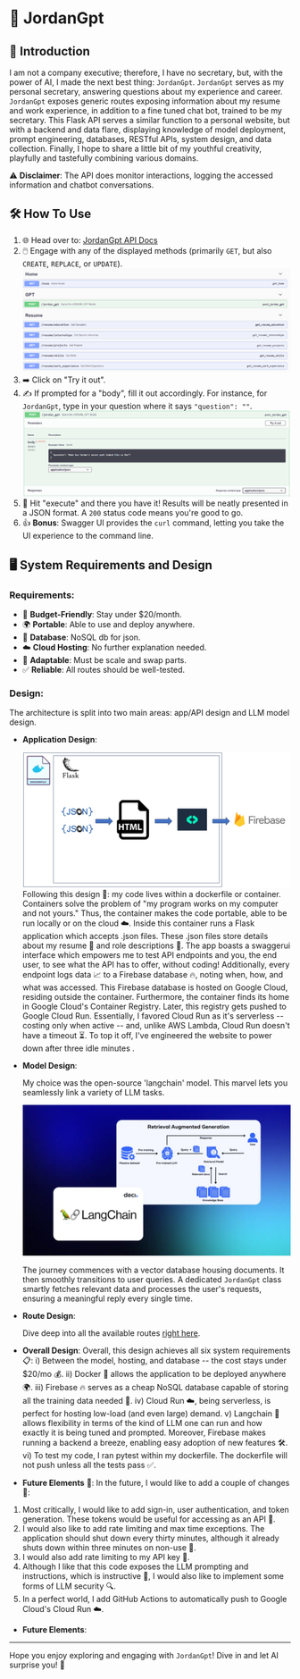 # 🤖 JordanGpt

## 📜 Introduction

I am not a company executive; therefore, I have no secretary, but, with the power of AI, I made the next best thing: `JordanGpt`. `JordanGpt` serves as my personal secretary, answering questions about my experience and career. `JordanGpt` exposes generic routes exposing information about my resume and work experience, in addition to a fine tuned chat bot, trained to be my secretary. This Flask API serves a similar function to a personal website, but with a backend and data flare, displaying knowledge of model deployment, prompt engineering, databases, RESTful APIs, system design, and data collection. Finally, I hope to share a little bit of my youthful creativity, playfully and tastefully combining various domains.

⚠️ **Disclaimer**: The API does monitor interactions, logging the accessed information and chatbot conversations.

## 🛠️ How To Use

1. 🌐 Head over to: [JordanGpt API Docs](https://jordangpt-7wxawbmyea-uc.a.run.app/apidocs/)
2. 🖱️ Engage with any of the displayed methods (primarily `GET`, but also `CREATE`, `REPLACE`, or `UPDATE`).
   ![Methods Overview](images/methods.png)
3. ➡️ Click on "Try it out".
4. ✍️ If prompted for a "body", fill it out accordingly. For instance, for `JordanGpt`, type in your question where it says `"question": ""`.
   ![Input Body](images/body.png)
5. 🚀 Hit "execute" and there you have it! Results will be neatly presented in a JSON format. A `200` status code means you're good to go.
6. 👍 **Bonus**: Swagger UI provides the `curl` command, letting you take the UI experience to the command line.

## 🖥️ System Requirements and Design

### Requirements:

- 💸 **Budget-Friendly**: Stay under $20/month.
- 🌍 **Portable**: Able to use and deploy anywhere.
- 📁 **Database**: NoSQL db for json.
- ☁️ **Cloud Hosting**: No further explanation needed.
- 🔄 **Adaptable**: Must be scale and swap parts.
- ✅ **Reliable**: All routes should be well-tested.

### Design:

The architecture is split into two main areas: app/API design and LLM model design.

- **Application Design**:

  ![App Design](images/design1.png)
  Following this design 📝: my code lives within a dockerfile or container. Containers solve the problem of "my program works on my computer and not yours." Thus, the container makes the code portable, able to be run locally or on the cloud ☁️. Inside this container runs a Flask application which accepts .json files. These .json files store details about my resume 📄 and role descriptions 👔. The app boasts a swaggerui interface which empowers me to test API endpoints and you, the end user, to see what the API has to offer, without coding! Additionally, every endpoint logs data 📈 to a Firebase database 🔥, noting when, how, and what was accessed. This Firebase database is hosted on Google Cloud, residing outside the container. Furthermore, the container finds its home in Google Cloud's Container Registry. Later, this registry gets pushed to Google Cloud Run. Essentially, I favored Cloud Run as it's serverless -- costing only when active -- and, unlike AWS Lambda, Cloud Run doesn't have a timeout ⏳. To top it off, I've engineered the website to power down after three idle minutes .

- **Model Design**:

  My choice was the open-source 'langchain' model. This marvel lets you seamlessly link a variety of LLM tasks.

  ![Langchain Design](images/langchain.png)

  The journey commences with a vector database housing documents. It then smoothly transitions to user queries. A dedicated `JordanGpt` class smartly fetches relevant data and processes the user's requests, ensuring a meaningful reply every single time.

- **Route Design**:

  Dive deep into all the available routes [right here](https://jordangpt-7wxawbmyea-uc.a.run.app/apidocs/).

- **Overall Design**:
  Overall, this design achieves all six system requirements 📋:
  i) Between the model, hosting, and database -- the cost stays under $20/mo 💰.
  ii) Docker 🐳 allows the application to be deployed anywhere 🌍.
  iii) Firebase 🔥 serves as a cheap NoSQL database capable of storing all the training data needed 📁.
  iv) Cloud Run ☁️, being serverless, is perfect for hosting low-load (and even large) demand.
  v) Langchain 🔗 allows flexibility in terms of the kind of LLM one can run and how exactly it is being tuned and prompted. Moreover, Firebase makes running a backend a breeze, enabling easy adoption of new features 🛠️.
  vi) To test my code, I ran pytest within my dockerfile. The dockerfile will not push unless all the tests pass ✅.

- **Future Elements** 🚀:
  In the future, I would like to add a couple of changes 🔄:

1. Most critically, I would like to add sign-in, user authentication, and token generation. These tokens would be useful for accessing as an API 🔑.
2. I would also like to add rate limiting and max time exceptions. The application should shut down every thirty minutes, although it already shuts down within three minutes on non-use 🛑.
3. I would also add rate limiting to my API key 🔑.
4. Although I like that this code exposes the LLM prompting and instructions, which is instructive 📖, I would also like to implement some forms of LLM security 🔍.
5. In a perfect world, I add GitHub Actions to automatically push to Google Cloud's Cloud Run ☁️.

- **Future Elements**:

---

Hope you enjoy exploring and engaging with `JordanGpt`! Dive in and let AI surprise you! 🚀
